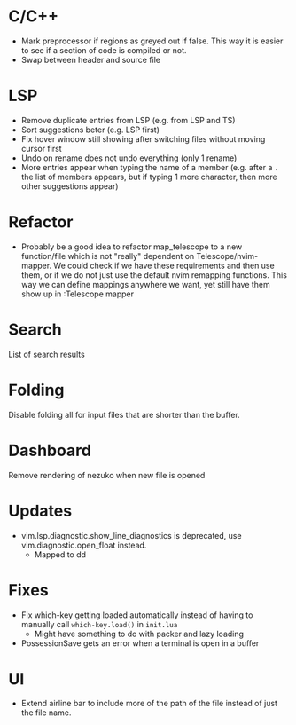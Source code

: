 # C/C++
- Mark preprocessor if regions as greyed out if false.
  This way it is easier to see if a section of code is compiled or not.
- Swap between header and source file

# LSP
- Remove duplicate entries from LSP (e.g. from LSP and TS)
- Sort suggestions beter (e.g. LSP first)
- Fix hover window still showing after switching files without moving cursor first
- Undo on rename does not undo everything (only 1 rename)
- More entries appear when typing the name of a member (e.g. after a `.` the list of members appears, but if typing 1 more character, then more other suggestions appear)

# Refactor
- Probably be a good idea to refactor map_telescope to a new function/file which is not "really"
  dependent on Telescope/nvim-mapper. We could check if we have these requirements and
  then use them, or if we do not just use the default nvim remapping functions.
  This way we can define mappings anywhere we want, yet still have them show up in :Telescope mapper

# Search
List of search results

# Folding
Disable folding all for input files that are shorter than the buffer.

# Dashboard
Remove rendering of nezuko when new file is opened

# Updates
- vim.lsp.diagnostic.show_line_diagnostics is deprecated, use vim.diagnostic.open_float instead.
    - Mapped to <LEADER>dd

# Fixes
- Fix which-key getting loaded automatically instead of having to manually call `which-key.load()` in `init.lua`
    - Might have something to do with packer and lazy loading
- PossessionSave gets an error when a terminal is open in a buffer

# UI
- Extend airline bar to include more of the path of the file instead of just the file name.
